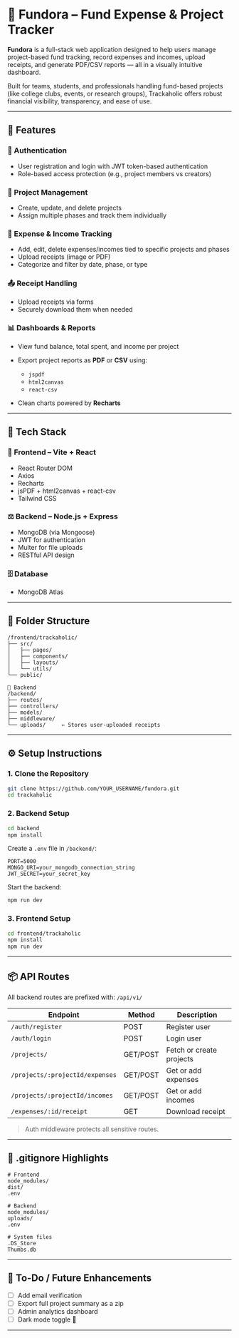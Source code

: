 # 💾 Fundora – Fund Expense & Project Tracker

**Fundora** is a full-stack web application designed to help users manage project-based fund tracking, record expenses and incomes, upload receipts, and generate PDF/CSV reports — all in a visually intuitive dashboard.

Built for teams, students, and professionals handling fund-based projects (like college clubs, events, or research groups), Trackaholic offers robust financial visibility, transparency, and ease of use.

---

## 🚀 Features

### 🔐 Authentication

* User registration and login with JWT token-based authentication
* Role-based access protection (e.g., project members vs creators)

### 📁 Project Management

* Create, update, and delete projects
* Assign multiple phases and track them individually

### 💸 Expense & Income Tracking

* Add, edit, delete expenses/incomes tied to specific projects and phases
* Upload receipts (image or PDF)
* Categorize and filter by date, phase, or type

### 📤 Receipt Handling

* Upload receipts via forms
* Securely download them when needed

### 📊 Dashboards & Reports

* View fund balance, total spent, and income per project
* Export project reports as **PDF** or **CSV** using:

  * `jspdf`
  * `html2canvas`
  * `react-csv`
* Clean charts powered by **Recharts**

---

## 🧱 Tech Stack

### 💽 Frontend – Vite + React

* React Router DOM
* Axios
* Recharts
* jsPDF + html2canvas + react-csv
* Tailwind CSS

### ⚖️ Backend – Node.js + Express

* MongoDB (via Mongoose)
* JWT for authentication
* Multer for file uploads
* RESTful API design

### 🗄️ Database

* MongoDB Atlas

---

## 📂 Folder Structure

```
/frontend/trackaholic/
├── src/
│   ├── pages/
│   ├── components/
│   ├── layouts/
│   └── utils/
└── public/

📆 Backend
/backend/
├── routes/
├── controllers/
├── models/
├── middleware/
└── uploads/     ← Stores user-uploaded receipts
```

---

## ⚙️ Setup Instructions

### 1. Clone the Repository

```bash
git clone https://github.com/YOUR_USERNAME/fundora.git
cd trackaholic
```

### 2. Backend Setup

```bash
cd backend
npm install
```

Create a `.env` file in `/backend/`:

```env
PORT=5000
MONGO_URI=your_mongodb_connection_string
JWT_SECRET=your_secret_key
```

Start the backend:

```bash
npm run dev
```

### 3. Frontend Setup

```bash
cd frontend/trackaholic
npm install
npm run dev
```

---

## 📦 API Routes

All backend routes are prefixed with: `/api/v1/`

| Endpoint                        | Method   | Description              |
| ------------------------------- | -------- | ------------------------ |
| `/auth/register`                | POST     | Register user            |
| `/auth/login`                   | POST     | Login user               |
| `/projects/`                    | GET/POST | Fetch or create projects |
| `/projects/:projectId/expenses` | GET/POST | Get or add expenses      |
| `/projects/:projectId/incomes`  | GET/POST | Get or add incomes       |
| `/expenses/:id/receipt`         | GET      | Download receipt         |

> Auth middleware protects all sensitive routes.

---

## 📌 .gitignore Highlights

```gitignore
# Frontend
node_modules/
dist/
.env

# Backend
node_modules/
uploads/
.env

# System files
.DS_Store
Thumbs.db
```

---

## 📌 To-Do / Future Enhancements

* [ ] Add email verification
* [ ] Export full project summary as a zip
* [ ] Admin analytics dashboard
* [ ] Dark mode toggle 🌙

---
